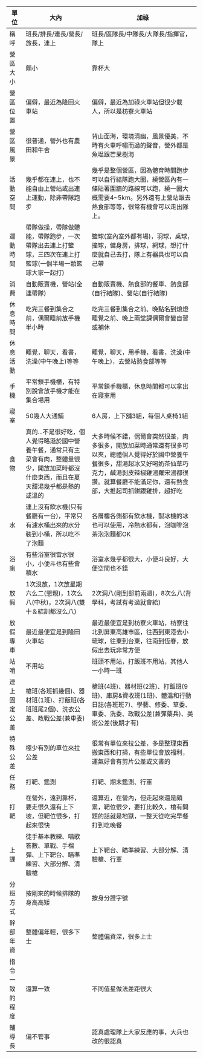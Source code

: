 | 單位      |   大內    |   加祿   |
| -------- | -------- | -------- |
| 稱呼     | 班長/排長/連長/營長/旅長，連上 | 班長/區隊長/中隊長/大隊長/指揮官，隊上  |
| 營區大小  | 頗小      | 靠杯大    |
| 營區位置  | 偏僻，最近為隆田火車站 | 偏僻，最近為加祿火車站但很少載人，所以是枋寮火車站  |
| 營區風景  | 很普通，營外也有農田和牛舍  | 背山面海，環境清幽，風景優美，不時有火車呼嘯而過的聲音，營外都是魚塭跟芒果樹海 |
| 活動空間  | 幾乎都在連上，也不能自由上營站或出連上運動，除非帶隊跑步    | 幾乎是整個營區，因為體育時間跑步可以自行結隊跑大圈，繞營區內有一條貼著圍牆的路線可以跑，繞一圈大概需要4~5km。另外還有上營站跟去熱食部等等，很常有機會可以走出隊上。 |
| 運動時間  | 帶隊做操，帶隊做體能，帶隊跑步，一次帶隊出去連上打籃球，三四次在連上打籃球(一個半場一顆籃球大家一起打)  |  籃球(室內室外都有場)，羽球，桌球，撞球，健身房，排球，網球，想打什麼就自己去打，隊上有器具也可以自己帶 |
| 消費      | 自動販賣機，營站(全連帶隊) | 自動販賣機、熱食部的餐車、熱食部(自行結隊)、營站(自行結隊)  |
| 休息時間   | 吃完三餐到集合之前，偶爾睡前放手機半小時 | 吃完三餐到集合之前、晚點名到熄燈睡覺之前、晚上兩堂課偶爾會變自習或補休    |
| 休息活動   | 睡覺，聊天，看書，洗澡(中午晚上)等等 | 睡覺，聊天，用手機，看書，洗澡(中午晚上)，去營站熱食部等等  |
| 手機      | 平常鎖手機櫃，有特別說會放手機才能在集合場用 |  平常鎖手機櫃，休息時間都可以拿出在寢室用 |
| 寢室      | 50幾人大通鋪 | 6人房，上下舖3組，每個人桌椅1組 |
| 食物      | 真的...不是很好吃，個人覺得略遜於國中營養午餐，通常只有主菜會有肉，整體量很少，開放加菜時都沒什麼東西，而且在夏天甜湯幾乎都是熱的或溫的 | 大多時候不錯，偶爾會突然很差，肉多很多，開放加菜時通常還有很多可以夾，總體個人覺得好於國中營養午餐很多，甜湯超冰又好喝奶茶仙草巧克力，鹹湯剝皮辣椒雞湯羅宋湯都很讚。就算餐廳不能滿足你，還有熱食部，大推起司抓餅跟雞排，超好吃 |
| 水       | 連上沒有飲水機(只有餐廳有一台)，平常只有濾水桶出來的水分裝到小桶，所以吃不了泡麵 | 各層樓各側都有飲水機，製冰機的冰也可以使用，冷熱水都有，泡咖啡泡茶泡泡麵都OK  |
| 浴廁      | 有些浴室很雷水很小，小便斗也有些會積水 | 浴室水幾乎都很大，小便斗良好，大便空間也不錯  |
| 放假      | 1次沒放，1次放星期六么二(懇親)，1次么八(中秋)，2次洞八(雙十＆結訓都沒么八) |  2次洞八(剛到部前兩週)，8次么八(背學科，考試有考過就會給) |
| 放假專車   | 最近最便宜是到隆田火車站 |  最近最便宜是到枋寮火車站，枋寮往北到屏東高雄市區，往西到東港去小琉球，往東到台東，往南到恆春，放假出去玩非常方便 |
| 站哨      | 不用站 |  班頭不用站，打飯班不用站，其他人一小時一班 |
| 連上固定公差 | 槍班(各班抓幾個)、器材班(1班)、打飯班(各班班尾2個)、洗衣公差、政戰公差(兼車委) |  槍班(4班)、器材班(2班)、打飯班(9班)、庫房&資收班(1班)、體溫和行動日誌(各班班7)、學藝、修委、草委、車委、洗委、政戰公差(兼彈藥兵)、美術公差(後期才有)  |
| 特殊公差   | 極少有別的單位來拉公差 |  很常有單位來拉公差，多是整理東西搬東西和打掃，有些單位會放福利，運氣好會有剪片公差或文書的 |
| 任務      | 打靶、鑑測 | 打靶、期末鑑測、行軍  |
| 打靶      | 在營外，遠到靠杯，要走很久還有上下坡，但靶位很多，打起來很快 | 還算近，在營內，但走起來還是頗累，靶位很少，要打比較久，槍有問題的話就是地獄，一整天從吃完早餐打到吃晚餐 |
| 上課      | 徒手基本教練、唱歌答數、單戰、手榴彈、上下靶台、瞄準練習、大部分解、清驗槍 |  上下靶台、瞄準練習、大部分解、清驗槍、行軍  |
| 分班方式   | 按剛來的時候排隊的身高高矮 | 按身分證字號  |
| 幹部年資   | 整體偏年輕，很多下士 | 整體偏資深，很多上士  |
| 指令一致的程度 | 還算一致 |  不同值星做法差距很大 |
| 輔導長    | 偏不管事 | 認真處理隊上大家反應的事，大兵也改的很認真 |
